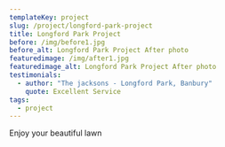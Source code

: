 ```yaml
---
templateKey: project
slug: /project/longford-park-project
title: Longford Park Project
before: /img/before1.jpg
before_alt: Longford Park Project After photo
featuredimage: /img/after1.jpg
featuredimage_alt: Longford Park Project After photo
testimonials:
  - author: "The jacksons - Longford Park, Banbury"
    quote: Excellent Service
tags:
  - project
---
```


Enjoy your beautiful lawn
